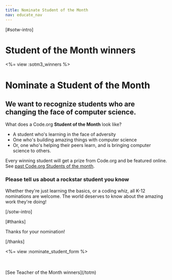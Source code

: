 ```yaml
---
title: Nominate Student of the Month
nav: educate_nav
---
```

[#sotw-intro]

# Student of the Month winners

<%= view :sotm3_winners %>


# Nominate a Student of the Month

## We want to recognize students who are changing the face of computer science.

What does a Code.org **Student of the Month** look like?

- A student who's learning in the face of adversity
- One who's building amazing things with computer science
- Or, one who's helping their peers learn, and is bringing computer science to others.

Every winning student will get a prize from Code.org and be featured online. See [past Code.org Students of the month](http://codeorg.tumblr.com/tagged/sotw).

### Please tell us about a rockstar student you know
Whether they're just learning the basics, or a coding whiz, all K-12 nominations are welcome. The world deserves to know about the amazing work they're doing!

[/sotw-intro]

[#thanks]

Thanks for your nomination!

[/thanks]

<%= view :nominate_student_form %>

<br />
<br />
[See Teacher of the Month winners](/totm)
